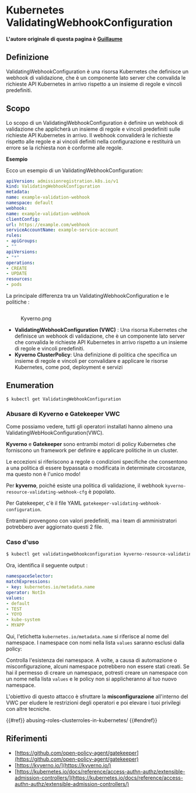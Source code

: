 # Kubernetes ValidatingWebhookConfiguration

**L'autore originale di questa pagina è** [**Guillaume**](https://www.linkedin.com/in/guillaume-chapela-ab4b9a196)

## Definizione

ValidatingWebhookConfiguration è una risorsa Kubernetes che definisce un webhook di validazione, che è un componente lato server che convalida le richieste API Kubernetes in arrivo rispetto a un insieme di regole e vincoli predefiniti.

## Scopo

Lo scopo di un ValidatingWebhookConfiguration è definire un webhook di validazione che applicherà un insieme di regole e vincoli predefiniti sulle richieste API Kubernetes in arrivo. Il webhook convaliderà le richieste rispetto alle regole e ai vincoli definiti nella configurazione e restituirà un errore se la richiesta non è conforme alle regole.

**Esempio**

Ecco un esempio di un ValidatingWebhookConfiguration:
```yaml
apiVersion: admissionregistration.k8s.io/v1
kind: ValidatingWebhookConfiguration
metadata:
name: example-validation-webhook
namespace: default
webhook:
name: example-validation-webhook
clientConfig:
url: https://example.com/webhook
serviceAccountName: example-service-account
rules:
- apiGroups:
- ""
apiVersions:
- "*"
operations:
- CREATE
- UPDATE
resources:
- pods
```
La principale differenza tra un ValidatingWebhookConfiguration e le politiche :&#x20;

<figure><img src="../../images/Kyverno.png" alt=""><figcaption><p>Kyverno.png</p></figcaption></figure>

- **ValidatingWebhookConfiguration (VWC)** : Una risorsa Kubernetes che definisce un webhook di validazione, che è un componente lato server che convalida le richieste API Kubernetes in arrivo rispetto a un insieme di regole e vincoli predefiniti.
- **Kyverno ClusterPolicy**: Una definizione di politica che specifica un insieme di regole e vincoli per convalidare e applicare le risorse Kubernetes, come pod, deployment e servizi

## Enumeration
```
$ kubectl get ValidatingWebhookConfiguration
```
### Abusare di Kyverno e Gatekeeper VWC

Come possiamo vedere, tutti gli operatori installati hanno almeno una ValidatingWebHookConfiguration(VWC).

**Kyverno** e **Gatekeeper** sono entrambi motori di policy Kubernetes che forniscono un framework per definire e applicare politiche in un cluster.

Le eccezioni si riferiscono a regole o condizioni specifiche che consentono a una politica di essere bypassata o modificata in determinate circostanze, ma questo non è l'unico modo!

Per **kyverno**, poiché esiste una politica di validazione, il webhook `kyverno-resource-validating-webhook-cfg` è popolato.

Per Gatekeeper, c'è il file YAML `gatekeeper-validating-webhook-configuration`.

Entrambi provengono con valori predefiniti, ma i team di amministratori potrebbero aver aggiornato questi 2 file.

### Caso d'uso
```bash
$ kubectl get validatingwebhookconfiguration kyverno-resource-validating-webhook-cfg -o yaml
```
Ora, identifica il seguente output :
```yaml
namespaceSelector:
matchExpressions:
- key: kubernetes.io/metadata.name
operator: NotIn
values:
- default
- TEST
- YOYO
- kube-system
- MYAPP
```
Qui, l'etichetta `kubernetes.io/metadata.name` si riferisce al nome del namespace. I namespace con nomi nella lista `values` saranno esclusi dalla policy:

Controlla l'esistenza dei namespace. A volte, a causa di automazione o misconfigurazione, alcuni namespace potrebbero non essere stati creati. Se hai il permesso di creare un namespace, potresti creare un namespace con un nome nella lista `values` e le policy non si applicheranno al tuo nuovo namespace.

L'obiettivo di questo attacco è sfruttare la **misconfigurazione** all'interno del VWC per eludere le restrizioni degli operatori e poi elevare i tuoi privilegi con altre tecniche.

{{#ref}}
abusing-roles-clusterroles-in-kubernetes/
{{#endref}}

## Riferimenti

- [https://github.com/open-policy-agent/gatekeeper](https://github.com/open-policy-agent/gatekeeper)
- [https://kyverno.io/](https://kyverno.io/)
- [https://kubernetes.io/docs/reference/access-authn-authz/extensible-admission-controllers/](https://kubernetes.io/docs/reference/access-authn-authz/extensible-admission-controllers/)
